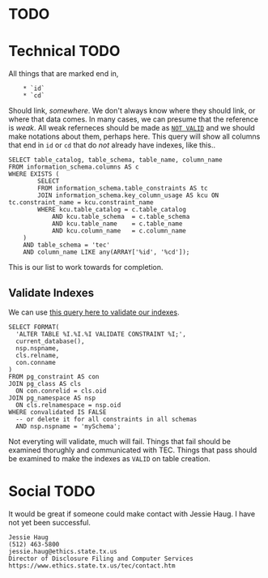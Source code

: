 TODO
====

Technical TODO
====

All things that are marked end in,

		* `id`
		* `cd`

Should link, *somewhere*. We don't always know where they should link, or where
that data comes. In many cases, we can presume that the reference is *weak*.
All weak referneces should be made as [`NOT
VALID`](https://www.postgresql.org/docs/current/static/sql-altertable.html) and
we should make notations about them, perhaps here.  This query will show all
columns that end in `id` or `cd` that do *not* already have indexes, like this..

```
SELECT table_catalog, table_schema, table_name, column_name
FROM information_schema.columns AS c
WHERE EXISTS (
		SELECT
		FROM information_schema.table_constraints AS tc
		JOIN information_schema.key_column_usage AS kcu ON tc.constraint_name = kcu.constraint_name
		WHERE kcu.table_catalog = c.table_catalog
			AND kcu.table_schema  = c.table_schema
			AND kcu.table_name    = c.table_name
			AND kcu.column_name   = c.column_name
	)
	AND table_schema = 'tec'
	AND column_name LIKE any(ARRAY['%id', '%cd']);
```

This is our list to work towards for completion.


Validate Indexes
----

We can use [this query here to validate our indexes](https://dba.stackexchange.com/a/209682/2639).

```
SELECT FORMAT(
  'ALTER TABLE %I.%I.%I VALIDATE CONSTRAINT %I;',
  current_database(),
  nsp.nspname,
  cls.relname,
  con.conname
)
FROM pg_constraint AS con
JOIN pg_class AS cls
  ON con.conrelid = cls.oid
JOIN pg_namespace AS nsp
  ON cls.relnamespace = nsp.oid
WHERE convalidated IS FALSE
  -- or delete it for all constraints in all schemas
  AND nsp.nspname = 'mySchema';
```

Not everyting will validate, much will fail. Things that fail should be
examined thorughly and communicated with TEC. Things that pass should be
examined to make the indexes as `VALID` on table creation.

Social TODO
====

It would be great if someone could make contact with Jessie Haug. I have not
yet been successful.

```
Jessie Haug
(512) 463-5800
jessie.haug@ethics.state.tx.us
Director of Disclosure Filing and Computer Services
https://www.ethics.state.tx.us/tec/contact.htm
```


